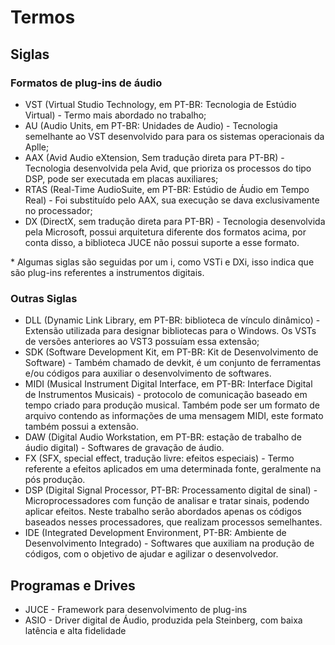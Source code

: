 # Termos

## Siglas

### Formatos de plug-ins de áudio
  * VST (Virtual Studio Technology, em PT-BR: Tecnologia de Estúdio Virtual) - Termo mais abordado no trabalho;
  * AU (Audio Units, em PT-BR: Unidades de Audio) - Tecnologia semelhante ao VST desenvolvido para para os sistemas operacionais da Aplle;
  * AAX (Avid Audio eXtension, Sem tradução direta para PT-BR) - Tecnologia desenvolvida pela Avid, que prioriza os processos do tipo DSP, pode ser executada em placas auxiliares;
  * RTAS (Real-Time AudioSuite, em PT-BR: Estúdio de Áudio em Tempo Real) - Foi substituído pelo AAX, sua execução se dava exclusivamente no processador;
  * DX (DirectX, sem tradução direta para PT-BR) - Tecnologia desenvolvida pela Microsoft, possui arquitetura diferente dos formatos acima, por conta disso, a biblioteca JUCE não possui suporte a esse formato.
  
  \* Algumas siglas são seguidas por um i, como VSTi e DXi, isso indica que são plug-ins referentes a instrumentos digitais. 
### Outras Siglas
  * DLL (Dynamic Link Library,  em PT-BR: biblioteca de vínculo dinâmico) - Extensão utilizada para designar bibliotecas para o Windows. Os VSTs de versões anteriores ao VST3 possuíam essa extensão;
  * SDK (Software Development Kit, em PT-BR: Kit de Desenvolvimento de Software) - Também chamado de devkit, é um conjunto de ferramentas e/ou códigos para auxiliar o desenvolvimento de softwares.
  * MIDI (Musical Instrument Digital Interface, em PT-BR: Interface Digital de Instrumentos Musicais) - protocolo de comunicação baseado em tempo criado para produção musical. Também pode ser um formato de arquivo contendo as informações de uma mensagem MIDI, este formato também possui a extensão.
  * DAW (Digital Audio Workstation, em PT-BR: estação de trabalho de áudio digital) - Softwares de gravação de áudio.
  * FX (SFX, special effect, tradução livre: efeitos especiais) - Termo referente a efeitos aplicados em uma determinada fonte, geralmente na pós produção.
  * DSP (Digital Signal Processor, PT-BR: Processamento digital de sinal) - Microprocessadores com função de analisar e tratar sinais, podendo aplicar efeitos. Neste trabalho serão abordados apenas os códigos baseados nesses processadores, que realizam processos semelhantes.
  * IDE (Integrated Development Environment, PT-BR: Ambiente de Desenvolvimento Integrado) - Softwares que auxiliam na produção de códigos, com o objetivo de ajudar e agilizar o desenvolvedor.

## Programas e Drives
  * JUCE - Framework para desenvolvimento de plug-ins
  * ASIO - Driver digital de Áudio, produzida pela Steinberg, com baixa latência e alta fidelidade


